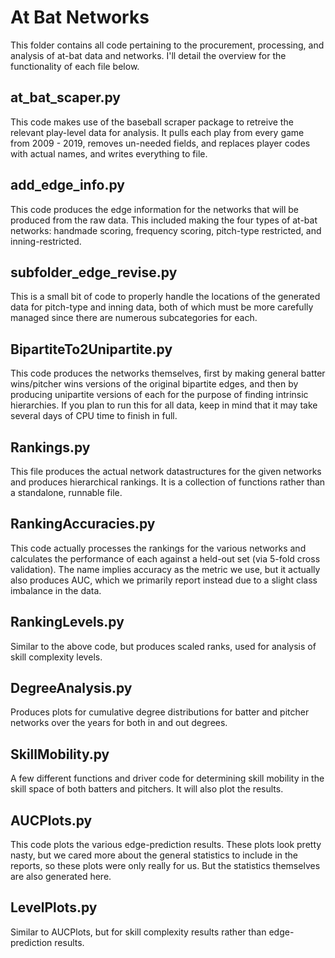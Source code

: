 # At Bat Networks

This folder contains all code pertaining to the procurement, processing, and analysis of at-bat data
and networks. I'll detail the overview for the functionality of each file below.

## at_bat_scaper.py
This code makes use of the baseball scraper package to retreive the relevant play-level data for analysis.
It pulls each play from every game from 2009 - 2019, removes un-needed fields, and replaces player codes
with actual names, and writes everything to file.

## add_edge_info.py
This code produces the edge information for the networks that will be produced from the raw data. This
included making the four types of at-bat networks: handmade scoring, frequency scoring, pitch-type
restricted, and inning-restricted. 

## subfolder_edge_revise.py
This is a small bit of code to properly handle the locations of the generated data for pitch-type and 
inning data, both of which must be more carefully managed since there are numerous subcategories for each.

## BipartiteTo2Unipartite.py
This code produces the networks themselves, first by making general batter wins/pitcher wins versions of
the original bipartite edges, and then by producing unipartite versions of each for the purpose of
finding intrinsic hierarchies. If you plan to run this for all data, keep in mind that it may take 
several days of CPU time to finish in full.

## Rankings.py
This file produces the actual network datastructures for the given networks and produces hierarchical 
rankings. It is a collection of functions rather than a standalone, runnable file.

## RankingAccuracies.py
This code actually processes the rankings for the various networks and calculates the performance of 
each against a held-out set (via 5-fold cross validation). The name implies accuracy as the metric we
use, but it actually also produces AUC, which we primarily report instead due to a slight class imbalance
in the data.

## RankingLevels.py
Similar to the above code, but produces scaled ranks, used for analysis of skill complexity levels.

## DegreeAnalysis.py
Produces plots for cumulative degree distributions for batter and pitcher networks over the years for 
both in and out degrees.

## SkillMobility.py
A few different functions and driver code for determining skill mobility in the skill space of both
batters and pitchers. It will also plot the results.

## AUCPlots.py
This code plots the various edge-prediction results. These plots look pretty nasty, but we cared more 
about the general statistics to include in the reports, so these plots were only really for us. But
the statistics themselves are also generated here.

## LevelPlots.py
Similar to AUCPlots, but for skill complexity results rather than edge-prediction results.
